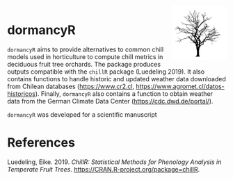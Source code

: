 
<img src="vignettes/bare_tree.jpg" alt = "ethnobotanyR logo" align = "right" width = "25%" height = "25%"/>

<!-- README.md is generated from README.Rmd. Please edit that file -->

<!-- badges: start -->

# dormancyR

`dormancyR` aims to provide alternatives to common chill models used in
horticulture to compute chill metrics in deciduous fruit tree orchards.
The package produces outputs compatible with the `chillR` package
(Luedeling 2019). It also contains functions to handle historic and
updated weather data downloaded from Chilean databases
(<https://www.cr2.cl>, <https://www.agromet.cl/datos-historicos>).
Finally, `dormancyR` also contains a function to obtain weather data
from the German Climate Data Center (<https://cdc.dwd.de/portal/>).

`dormancyR` was developed for a scientific manuscript

# References

<div id="refs" class="references">

<div id="ref-R-chillR">

Luedeling, Eike. 2019. *ChillR: Statistical Methods for Phenology
Analysis in Temperate Fruit Trees*.
<https://CRAN.R-project.org/package=chillR>.

</div>

</div>
